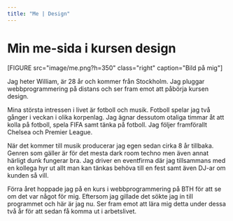 ```yaml
---
title: "Me | Design"
---
```

Min me-sida i kursen design
=========================

[FIGURE src="image/me.png?h=350" class="right" caption="Bild på mig"]

Jag heter William, är 28 år och kommer från Stockholm. Jag pluggar webbprogrammering på distans
och ser fram emot att påbörja kursen design.

Mina största intressen i livet är fotboll och musik. Fotboll spelar jag två gånger i veckan i
olika korpenlag. Jag ägnar dessutom otaliga timmar åt att kolla på fotboll, spela FIFA samt tänka
på fotboll. Jag följer framförallt Chelsea och Premier League.

När det kommer till musik producerar jag egen sedan cirka 8 år tillbaka. Genren som gäller är
för det mesta dark room techno men även annat härligt dunk fungerar bra. Jag driver en eventfirma
där jag tillsammans med en kollega hyr ut allt man kan tänkas behöva till en fest samt även DJ-ar
om kunden så vill.

Förra året hoppade jag på en kurs i webbprogrammering på BTH för att se om det var något för mig.
Eftersom jag gillade det sökte jag in till programmet och här är jag nu. Ser fram emot att lära
mig detta under dessa två år för att sedan få komma ut i arbetslivet.
